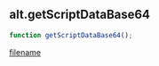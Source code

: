 ## alt.getScriptDataBase64

```js
function getScriptDataBase64();
```

[filename](method_getScriptDataBase64_m.md ':include')